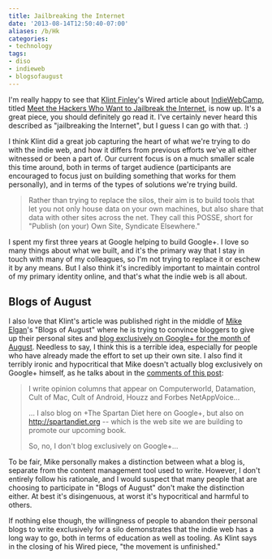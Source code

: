 ```yaml
---
title: Jailbreaking the Internet
date: '2013-08-14T12:50:40-07:00'
aliases: /b/Hk
categories:
- technology
tags:
- diso
- indieweb
- blogsofaugust
---
```

I'm really happy to see that [Klint Finley][]'s Wired article about [IndieWebCamp][], titled [Meet the Hackers Who Want
to Jailbreak the Internet][wired article], is now up.  It's a great piece, you should definitely go read it.  I've
certainly never heard this described as "jailbreaking the Internet", but I guess I can go with that. :)

I think Klint did a great job capturing the heart of what we're trying to do with the indie web, and how it differs from
previous efforts we've all either witnessed or been a part of.  Our current focus is on a much smaller scale this time
around, both in terms of target audience (participants are encouraged to focus just on building something that works for
them personally), and in terms of the types of solutions we're trying build.

>  Rather than trying to replace the silos, their aim is to build tools that let you not only house data on your own
>  machines, but also share that data with other sites across the net. They call this POSSE, short for "Publish (on
>  your) Own Site, Syndicate Elsewhere."

I spent my first three years at Google helping to build Google+.  I love so many things about what we built, and it's
the primary way that I stay in touch with many of my colleagues, so I'm not trying to replace it or eschew it by any
means.  But I also think it's incredibly important to maintain control of my primary identity online, and that's what
the indie web is all about.

## Blogs of August ##

I also love that Klint's article was published right in the middle of [Mike Elgan][]'s "Blogs of August" where he is
trying to convince bloggers to give up their personal sites and [blog exclusively on Google+ for the month of
August][blogs-of-august].  Needless to say, I think this is a terrible idea, especially for people who have already made
the effort to set up their own site.  I also find it terribly ironic and hypocritical that Mike doesn't actually blog
exclusively on Google+ himself, as he talks about in the [comments of this
post](https://plus.google.com/114506455000417633669/posts/YwyYmT5VSSG):

> I write opinion columns that appear on Computerworld, Datamation, Cult of Mac, Cult of Android, Houzz and Forbes
> NetAppVoice...
>
> ... I also blog on +The Spartan Diet here on Google+, but also on <http://spartandiet.org> -- which is the web site we
> are building to promote our upcoming book.
>
> So, no, I don't blog exclusively on Google+...

To be fair, Mike personally makes a distinction between what a blog is, separate from the content management tool used
to write.  However, I don't entirely follow his rationale, and I would suspect that many people that are choosing to
participate in "Blogs of August" don't make the distinction either.  At best it's disingenuous, at worst it's
hypocritical and harmful to others.

If nothing else though, the willingness of people to abandon their personal blogs to write exclusively for a silo
demonstrates that the indie web has a long way to go, both in terms of education as well as tooling.  As Klint says in
the closing of his Wired piece, "the movement is unfinished."

[Klint Finley]: http://klintfinley.com/
[IndieWebCamp]: https://indieweb.org/
[wired article]: http://www.wired.com/wiredenterprise/2013/08/indie-web/
[Mike Elgan]: http://elgan.com/
[blogs-of-august]: https://plus.google.com/+MikeElgan/posts/frQofcy95zk
